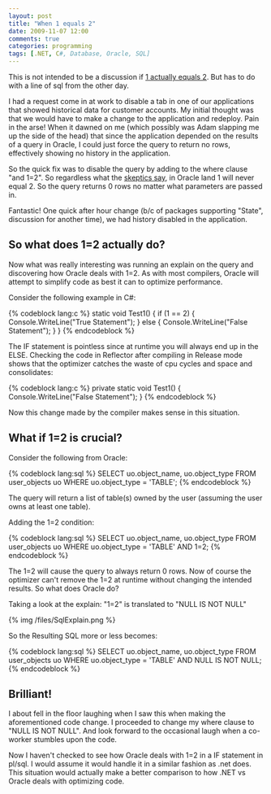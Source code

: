 ```yaml
---
layout: post
title: "When 1 equals 2"
date: 2009-11-07 12:00
comments: true
categories: programming
tags: [.NET, C#, Database, Oracle, SQL]
---
```

This is not intended to be a discussion if [1 actually equals 2](http://mh1823.com/two_equals_one.htm).  But has to do with a line of sql from the other day.

I had a request come in at work to disable a tab in one of our applications that showed historical data for customer accounts.  My initial thought was that we would have to make a change to the application and redeploy.  Pain in the arse!  When it dawned on me (which possibly was Adam slapping me up the side of the head) that since the application depended on the results of a query in Oracle, I could just force the query to return no rows, effectively showing no history in the application.
<!--more-->
So the quick fix was to disable the query by adding to the where clause "and 1=2". So regardless what the [skeptics say](http://www.math.toronto.edu/mathnet/plain/falseProofs/second1eq2.html), in Oracle land 1 will never equal 2.  So the query returns 0 rows no matter what parameters are passed in.

Fantastic! One quick after hour change (b/c of packages supporting "State", discussion for another time), we had history disabled in the application.

## So what does 1=2 actually do?
Now what was really interesting was running an explain on the query and discovering how Oracle deals with 1=2.  As with most compilers, Oracle will attempt to simplify code as best it can to optimize performance.

Consider the following example in C#:

{% codeblock lang:c %}
static void Test1()
{
  if (1 == 2)
  {
    Console.WriteLine("True Statement");
  }
  else
  {
    Console.WriteLine("False Statement");
  }
}
{% endcodeblock %}

The IF statement is pointless since at runtime you will always end up in the ELSE.  Checking the code in Reflector after compiling in Release mode shows that the optimizer catches the waste of cpu cycles and space and consolidates:

{% codeblock lang:c %}
private static void Test1()
{
  Console.WriteLine("False Statement");
}
{% endcodeblock %}

Now this change made by the compiler makes sense in this situation.

## What if 1=2 is crucial?
Consider the following from Oracle:

{% codeblock lang:sql %}
SELECT uo.object_name,
       uo.object_type
  FROM user_objects uo
 WHERE uo.object_type = 'TABLE';
{% endcodeblock %}

The query will return a list of table(s) owned by the user (assuming the user owns at least one table).

Adding the 1=2 condition:

{% codeblock lang:sql %}
SELECT uo.object_name,
       uo.object_type
  FROM user_objects uo
 WHERE uo.object_type = 'TABLE'
       AND 1=2;
{% endcodeblock %}

The 1=2 will cause the query to always return 0 rows. Now of course the optimizer can't remove the 1=2 at runtime without changing the intended results. So what does Oracle do?

Taking a look at the explain: "1=2" is translated to "NULL IS NOT NULL"

{% img /files/SqlExplain.png %}

So the Resulting SQL more or less becomes:

{% codeblock lang:sql %}
SELECT uo.object_name,
       uo.object_type
  FROM user_objects uo
 WHERE uo.object_type = 'TABLE'
       AND NULL IS NOT NULL;
{% endcodeblock %}

## Brilliant!
I about fell in the floor laughing when I saw this when making the aforementioned code change.   I proceeded to change my where clause to "NULL IS NOT NULL".  And look forward to the occasional laugh when a co-worker stumbles upon the code.

Now I haven't checked to see how Oracle deals with 1=2 in a IF statement in pl/sql. I would assume it would handle it in a similar fashion as .net does.  This situation would actually make a better comparison to how .NET vs Oracle deals with optimizing code.

